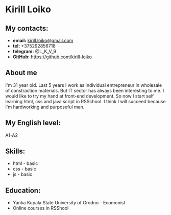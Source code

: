 # Kirill Loikо #

## My contacts: ##
  * **email:** kirill.loiko@gmail.com
  * **tel:** +375292856718
  * **telegram:** @L_K_V_9
  * **GitHub:** https://github.com/kirill-loiko

## About me ##
I'm 31 year old. Last 5 years I work as individual entrepreneur in wholesale of constraction materials. But IT sector has always been interesting to me. I would like to try my hand at front-end development.  So now I start self learning html, css and java script in RSSchool. I think I will succeed because I'm hardworking and purposeful man.

## My English level: ##
A1-A2

## Skills: ##
* html - basic
* css - basic
* js - basic

## Education: ##
* Yanka Kupala State University of Grodno - Ecomonist
* Online courses in RSShool